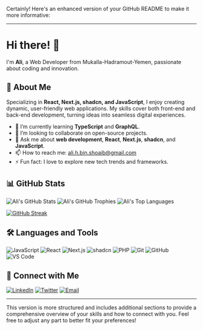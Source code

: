 Certainly! Here's an enhanced version of your GitHub README to make it more informative:

---

# Hi there! 👋

I'm **Ali**, a Web Developer from Mukalla-Hadramout-Yemen, passionate about coding and innovation.

## 🚀 About Me
Specializing in **React, Next.js, shadcn, and JavaScript**, I enjoy creating dynamic, user-friendly web applications. My skills cover both front-end and back-end development, turning ideas into seamless digital experiences.

- 🌱 I’m currently learning **TypeScript** and **GraphQL**.
- 👯 I’m looking to collaborate on open-source projects.
- 💬 Ask me about **web development**, **React**, **Next.js**, **shadcn**, and **JavaScript**.
- 📫 How to reach me: [ali.h.bin.shoaib@gmail.com](mailto:ali.h.bin.shoaib@gmail.com)
- ⚡ Fun fact: I love to explore new tech trends and frameworks.

## 📊 GitHub Stats

<img src="https://github-readme-stats.vercel.app/api?username=Ali-Bin-Shoaib&count_private=true&show_icons=true&hide_title=true" alt="Ali's GitHub Stats" />
<img src="https://github-profile-trophy.vercel.app/?username=Ali-Bin-Shoaib&theme=flat&no-frame=true&margin-w=30" alt="Ali's GitHub Trophies" />
<img src="https://github-readme-stats.vercel.app/api/top-langs/?username=Ali-Bin-Shoaib&hide_title=true&layout=compact" alt="Ali's Top Languages" />

[![GitHub Streak](https://github-readme-streak-stats.herokuapp.com?user=Ali-Bin-Shoaib&theme=gruvbox_duo&hide_border=true)](https://github.com/Ali-Bin-Shoaib)

## 🛠️ Languages and Tools
![JavaScript](https://img.shields.io/badge/-JavaScript-F7DF1E?style=flat&logo=javascript&logoColor=black)
![React](https://img.shields.io/badge/-React-61DAFB?style=flat&logo=react&logoColor=black)
![Next.js](https://img.shields.io/badge/-Next.js-000000?style=flat&logo=nextdotjs&logoColor=white)
![shadcn](https://img.shields.io/badge/-shadcn-000000?style=flat)
![PHP](https://img.shields.io/badge/-PHP-777BB4?style=flat&logo=php&logoColor=white)
![Git](https://img.shields.io/badge/-Git-F05032?style=flat&logo=git&logoColor=white)
![GitHub](https://img.shields.io/badge/-GitHub-181717?style=flat&logo=github&logoColor=white)
![VS Code](https://img.shields.io/badge/-VS%20Code-007ACC?style=flat&logo=visual-studio-code&logoColor=white)

## 🤝 Connect with Me
[![LinkedIn](https://img.shields.io/badge/-LinkedIn-0077B5?style=flat&logo=linkedin&logoColor=white)](https://www.linkedin.com/in/ali-bin-shoaib/)
[![Twitter](https://img.shields.io/badge/-Twitter-1DA1F2?style=flat&logo=twitter&logoColor=white)](https://twitter.com/ali_bin_shoaib)
[![Email](https://img.shields.io/badge/-Email-D14836?style=flat&logo=gmail&logoColor=white)](mailto:ali.h.bin.shoaib@gmail.com)

---

This version is more structured and includes additional sections to provide a comprehensive overview of your skills and how to connect with you. Feel free to adjust any part to better fit your preferences!

